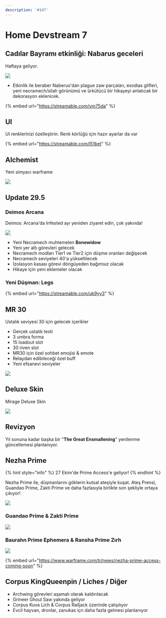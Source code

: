 ```yaml
---
description: '#147'
---
```


# Home Devstream 7

## Cadılar Bayramı etkinliği: Nabarus geceleri

Haftaya geliyor.

![](https://cdn-w1.gitlab.io/s-1/2020/10/11/Ej6Yp3oWsAI7MOk.jpg)

* Etkinlik ile beraber Naberus'dan plague zaw parçaları, exodias glifleri, yeni necramech/silah görünümü ve ürkütücü bir hikayeyi anlatıcak bir dekorasyon eklenicek.

{% embed url="https://streamable.com/ym75da" %}

## UI

UI renklerinizi özelleştirin. Renk körlüğü için hazır ayarlar da var

{% embed url="https://streamable.com/l51bet" %}

## Alchemist

Yeni simyacı warframe

![](https://cdn-w1.gitlab.io/s-1/2020/10/11/Ej-5-IsXcAEXycX.jpg)

## Update 29.5

### Deimos Arcana

Deimos: Arcana'da Infested ayı yeniden ziyaret edin, çok yakında!

![](https://cdn-w1.gitlab.io/s-1/2020/10/11/Ej607cdWAAE7hA9.jpg)

* Yeni Necramech muhtemelen **Bonewidow**
* Yeni yer altı görevleri gelecek
* Necramech modları Tier1 ve Tier2 için düşme oranları değişecek
* Necramech seviyeleri 40'a yükseltilecek
* İzolasyon kasası görevi döngüyeden bağımsız olacak
* Hikaye için yeni eklemeler olacak

### **Yeni Düşman: Legs**

{% embed url="https://streamable.com/uk9yy3" %}

## MR 30

Ustalık seviyesi 30 için gelecek içerikler

* Gerçek ustalık testi
* 3 umbra forma
* 15 loadout slot
* 30 riven slot
* MR30 için özel sohbet emojisi & emote
* Relaydan edibileceği özel buff
* Yeni efsanevi seviyeler 

![](https://cdn-w1.gitlab.io/s-1/2020/10/11/Ej_VkHpWoAMDiKO.jpg)

## Deluxe Skin

Mirage Deluxe Skin

![](https://cdn-w1.gitlab.io/s-1/2020/10/11/Ej62A7SU0AA-3gi.jpg)

## Revizyon

Yıl sonuna kadar başka bir "**The Great Ensmallening**" yenilenme güncellemesi planlanıyor.

## Nezha Prime

{% hint style="info" %}
27 Ekim'de Prime Access'e geliyor!
{% endhint %}

Nezha Prime ile, düşmanlarını göklerin kutsal ateşiyle kuşat. Ateş Prensi, Guandao Prime, Zakti Prime ve daha fazlasıyla birlikte son şekliyle ortaya çıkıyor!

![](https://cdn-w1.gitlab.io/s-1/2020/10/11/07dd31bb3e96d47b2c5a6b00a0356f08.jpg)

### Guandao Prime **&** Zakti Prime

![](https://cdn-w1.gitlab.io/s-1/2020/10/11/19558390692bd6e020325488547850b2.jpg)

### Baurahn Prime Ephemera & Ransha Prime Zırh

![](https://cdn-w1.gitlab.io/s-1/2020/10/11/f88c9c2f71cccfda38e200a150491e0f.jpg)

{% embed url="https://www.warframe.com/tr/news/nezha-prime-access-coming-soon" %}

## Corpus KingQueenpin / Liches / Diğer

* Archwing görevleri aşamalı olarak kaldırılacak
* Grineer Ghoul Saw yakında geliyor
* Corpus Kuva Lich & Corpus Railjack üzerinde çalışılıyor
* Evcil hayvan, dronlar, zanukas içn daha fazla gelmesi planlanıyor

